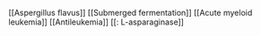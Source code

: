 [[Aspergillus flavus]]
[[Submerged fermentation]]
[[Acute myeloid leukemia]]
[[Antileukemia]]
[[: L-asparaginase]]
